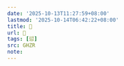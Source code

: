 ```yaml
---
date: '2025-10-13T11:27:59+08:00'
lastmod: '2025-10-14T06:42:22+08:00'
title: 󰚻
url: 󰚻
tags: [愆]
src: GHZR
note:
---
```

